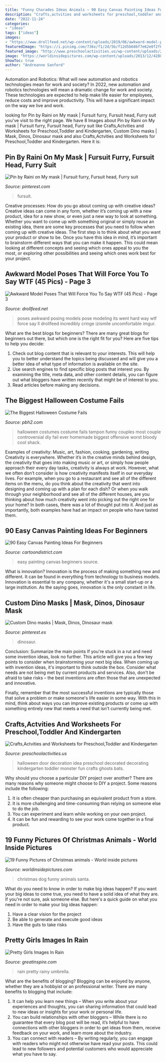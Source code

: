 ```yaml
---
title: "Funny Charades Ideas Animals ~ 90 Easy Canvas Painting Ideas For Beginners"
description: "Crafts,actvities and worksheets for preschool,toddler and kindergarten"
date: "2022-11-24"
categories:
- "ideas"
tags: ["ideas"]
images:
- "https://www.drollfeed.net/wp-content/uploads/2019/06/awkward-model-poses-25.jpg"
featuredImage: "https://i.pinimg.com/736x/f1/2d/5b/f12d5b686f7e62e0f2f61cc73cc40e57.jpg"
featured_image: "http://www.preschoolactivities.us/wp-content/uploads/2015/10/halloween-door-decoration-idea-2.jpg"
image: "https://worldinsidepictures.com/wp-content/uploads/2013/12/4288.jpg"
ShowToc: true
author: "Andreanne Sanford"
---
```



Automation and Robotics: What will new automation and robotics technologies mean for work and society?
In 2022, new automation and robotics technologies will mean a dramatic change for work and society. These technologies are expected to help make life easier for employees, reduce costs and improve productivity. This will have a significant impact on the way we live and work.

	

		
looking for Pin by Raini on My mask | Fursuit furry, Fursuit head, Furry suit you've visit to the right page. We have 8 Images about Pin by Raini on My mask | Fursuit furry, Fursuit head, Furry suit like Crafts,Actvities and Worksheets for Preschool,Toddler and Kindergarten, Custom Dino masks | Mask, Dinos, Dinosaur mask and also Crafts,Actvities and Worksheets for Preschool,Toddler and Kindergarten. Here it is:
		
    
## Pin By Raini On My Mask | Fursuit Furry, Fursuit Head, Furry Suit

<img loading=lazy src="https://i.pinimg.com/736x/f1/2d/5b/f12d5b686f7e62e0f2f61cc73cc40e57.jpg" onerror="this.onerror=null;this.src='https://tse3.mm.bing.net/th?id=OIP.M0hgNbhYmRbkKn0sJmd87wHaJ3&amp;pid=15.1';" alt="Pin by Raini on My mask | Fursuit furry, Fursuit head, Furry suit">

_Source: pinterest.com_

>fursuit. 

	

Creative processes: How do you go about coming up with creative ideas?
Creative ideas can come in any form, whether it’s coming up with a new product, idea for a new show, or even just a new way to look at something. Whether you want to come up with something original or simply reuse an existing idea, there are some key processes that you need to follow when coming up with creative ideas. 
The first step is to think about what you want your product or show to be. Once you have this idea in mind, it’s important to brainstorm different ways that you can make it happen. This could mean looking at different concepts and seeing which ones appeal to you the most, or exploring other possibilities and seeing which ones work best for your project.

    
## Awkward Model Poses That Will Force You To Say WTF (45 Pics) - Page 3

<img loading=lazy src="https://www.drollfeed.net/wp-content/uploads/2019/06/awkward-model-poses-25.jpg" onerror="this.onerror=null;this.src='https://tse2.mm.bing.net/th?id=OIP.Jk7yr9HTYcWVT7RyMfmshgHaLK&amp;pid=15.1';" alt="Awkward Model Poses That Will Force You To Say WTF (45 Pics) - Page 3">

_Source: drollfeed.net_

>poses awkward posing models pose modeling its went hard way wtf force say ll drollfeed incredibly cringe izismile uncomfortable imgur. 

	

What are the best blogs for beginners?
There are many great blogs for beginners out there, but which one is the right fit for you? Here are five tips to help you decide: 
1. Check out blog content that is relevant to your interests. This will help you to better understand the topics being discussed and will give you a better idea of what type of information is available on the site. 
2. Use search engines to find specific blog posts that interest you. By examining the title, meta data, and other content details, you can figure out what bloggers have written recently that might be of interest to you. 
3. Read articles before making any decisions.

    
## The Biggest Halloween Costume Fails

<img loading=lazy src="https://www.pbh2.com/wordpress/wp-content/uploads/2012/10/halloween-fails-tampon.jpg" onerror="this.onerror=null;this.src='https://tse1.mm.bing.net/th?id=OIP.VZ6ZXLmla3P6fNczFy0LeAHaJ3&amp;pid=15.1';" alt="The Biggest Halloween Costume Fails">

_Source: pbh2.com_

>halloween costumes costume fails tampon funny couples most couple controversial diy fail ever homemade biggest offensive worst bloody cool shack. 

	

Examples of creativity: Music, art, fashion, cooking, gardening, writing
Creativity is everywhere. Whether it’s in the creative minds behind design, the creativity that goes into making music or art, or simply how people approach their every day tasks, creativity is always at work. However, what we often don’t consider is how creativity manifests itself in our everyday lives. For example, when you go to a restaurant and see all of the different items on the menu, do you think about the creativity that went into designing and coming up with a plan for each dish? Or when you walk through your neighborhood and see all of the different houses, are you thinking about how much creativity went into picking out the right one for your home? In both cases, there was a lot of thought put into it. And just as importantly, both examples have had an impact on people who have tasted them.

    
## 90 Easy Canvas Painting Ideas For Beginners

<img loading=lazy src="http://www.cartoondistrict.com/wp-content/uploads/2017/06/Easy-Canvas-Painting-Ideas-For-Beginners15-1.jpg" onerror="this.onerror=null;this.src='https://tse2.mm.bing.net/th?id=OIP.95vW5q5Xz0Vw1UleV7OBFQHaKE&amp;pid=15.1';" alt="90 Easy Canvas Painting Ideas For Beginners">

_Source: cartoondistrict.com_

>easy painting canvas beginners source. 

	

What is innovation?
Innovation is the process of making something new and different. It can be found in everything from technology to business models. Innovation is essential to any company, whether it's a small start-up or a large institution. As the saying goes, innovation is the only constant in life.

    
## Custom Dino Masks | Mask, Dinos, Dinosaur Mask

<img loading=lazy src="https://i.pinimg.com/736x/68/b1/b3/68b1b3a2bd728fc13532596d5652d1f4.jpg" onerror="this.onerror=null;this.src='https://tse2.mm.bing.net/th?id=OIP.lpvheWXLw0Aynme4bWu9swHaJ3&amp;pid=15.1';" alt="Custom Dino masks | Mask, Dinos, Dinosaur mask">

_Source: pinterest.es_

>dinosaur. 

	

Conclusion: Summarize the main points
If you're stuck in a rut and need some invention ideas, look no further. This article will give you a few key points to consider when brainstorming your next big idea.
When coming up with invention ideas, it's important to think outside the box. Consider what needs are not being met by current products and services. Also, don't be afraid to take risks – the best inventions are often those that are unexpected and innovative.

Finally, remember that the most successful inventions are typically those that solve a problem or make someone's life easier in some way. With this in mind, think about ways you can improve existing products or come up with something entirely new that meets a need that isn't currently being met.

    
## Crafts,Actvities And Worksheets For Preschool,Toddler And Kindergarten

<img loading=lazy src="http://www.preschoolactivities.us/wp-content/uploads/2015/10/halloween-door-decoration-idea-2.jpg" onerror="this.onerror=null;this.src='https://tse1.mm.bing.net/th?id=OIP.NQV2TytJRm9u7PgQjsokRQHaJ6&amp;pid=15.1';" alt="Crafts,Actvities and Worksheets for Preschool,Toddler and Kindergarten">

_Source: preschoolactivities.us_

>halloween door decoration idea preschool decorated decorating kindergarten toddler monster fun crafts ghosts bats. 

	

Why should you choose a particular DIY project over another?
There are many reasons why someone might choose to DIY a project. Some reasons include the following: 
1) It is often cheaper than purchasing an equivalent product from a store.
2) It is more challenging and time-consuming than relying on someone else to do the job.
3) You can experiment and learn while working on your own project.
4) It can be fun and rewarding to see your work come together in a final product.

    
## 19 Funny Pictures Of Christmas Animals - World Inside Pictures

<img loading=lazy src="https://worldinsidepictures.com/wp-content/uploads/2013/12/4288.jpg" onerror="this.onerror=null;this.src='https://tse4.mm.bing.net/th?id=OIP.4rsvUnefgqSnNx5UDsqoywHaFj&amp;pid=15.1';" alt="19 Funny Pictures of Christmas animals - World inside pictures">

_Source: worldinsidepictures.com_

>christmas dog funny animals santa. 

	

What do you need to know in order to make big ideas happen?
If you want your big ideas to come true, you need to have a solid idea of what they are. If you're not sure, ask someone else. But here's a quick guide on what you need in order to make your big ideas happen: 
1. Have a clear vision for the project 
2. Be able to generate and execute good ideas 
3. Have the guts to take risks 

    
## Pretty Girls Images In Rain

<img loading=lazy src="https://greatinspire.com/wp-content/uploads/2016/06/Pretty-Girls-Images-In-Rain-17.jpg" onerror="this.onerror=null;this.src='https://tse2.mm.bing.net/th?id=OIP.R5YQzvquDxij4ZjQh6OEtwHaLO&amp;pid=15.1';" alt="Pretty Girls Images In Rain">

_Source: greatinspire.com_

>rain pretty rainy umbrella. 

	

What are the benefits of blogging?
Blogging can be enjoyed by anyone, whether they are a hobbyist or an professional writer. There are many benefits to blogging that include: 
1. It can help you learn new things – When you write about your experiences and thoughts, you can sharing information that could lead to new ideas or insights for your work or personal life. 
2. You can build relationships with other bloggers – While there is no guarantee that every blog post will be read, it’s helpful to have connections with other bloggers in order to get ideas from them, receive feedback on your work, and learn more about the industry. 
3. You can connect with readers – By writing regularly, you can engage with readers who might not otherwise have read your posts. This could lead to new followers and potential customers who would appreciate what you have to say. 

